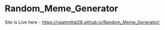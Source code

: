# Random_Meme_Generator

Site is Live here - https://rajatmittal28.github.io/Random_Meme_Generator/

